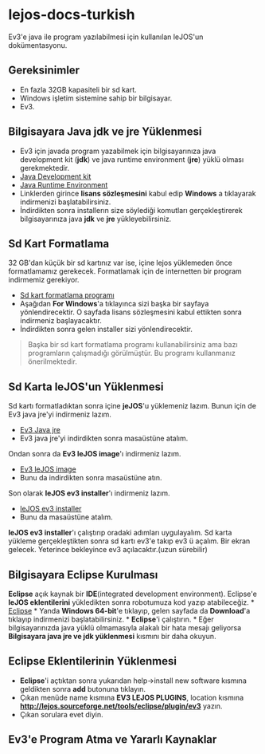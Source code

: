 # lejos-docs-turkish
Ev3'e java ile program yazılabilmesi için kullanılan leJOS'un dokümentasyonu.
## Gereksinimler 
* En fazla 32GB kapasiteli bir sd kart.
* Windows işletim sistemine sahip bir bilgisayar.
* Ev3. 
## Bilgisayara Java jdk ve jre Yüklenmesi
* Ev3 için javada program yazabilmek için bilgisayarınıza java development kit (**jdk**) ve java runtime environment (**jre**) yüklü olması gerekmektedir.
* [Java Development kit](http://www.oracle.com/technetwork/java/javase/downloads/jdk10-downloads-4416644.html)
* [Java Runtime Environment](http://www.oracle.com/technetwork/java/javase/downloads/jre8-downloads-2133155.html)
* Linklerden girince **lisans sözleşmesini** kabul edip **Windows** a tıklayarak indirmenizi başlatabilirsiniz.
* İndirdikten sonra installerın size söylediği komutları gerçekleştirerek bilgisayarınıza java **jdk** ve **jre** yükleyebilirsiniz.

## Sd Kart Formatlama
32 GB'dan küçük bir sd kartınız var ise, içine lejos yüklemeden önce formatlamamız gerekecek. Formatlamak için de internetten bir program indirmemiz gerekiyor.
* [Sd kart formatlama programı](https://www.sdcard.org/downloads/formatter_4/)
* Aşağıdan **For Windows**'a tıklayınca sizi başka bir sayfaya yönlendirecektir. O sayfada lisans sözleşmesini kabul ettikten sonra indirmeniz başlayacaktır.
* İndirdikten sonra gelen installer sizi yönlendirecektir.
> Başka bir sd kart formatlama programı kullanabilirsiniz ama bazı programların çalışmadığı görülmüştür. Bu programı kullanmanız önerilmektedir.

## Sd Karta leJOS'un Yüklenmesi
Sd kartı formatladıktan sonra içine **jeJOS**'u yüklemeniz lazım. Bunun için de Ev3 java jre'yi indirmeniz lazım.
* [Ev3 Java jre](http://www.oracle.com/technetwork/java/embedded/downloads/javase/javaseemeddedev3-1982511.html)
* Ev3 java jre'yi indirdikten sonra masaüstüne atalım.

Ondan sonra da **Ev3 leJOS image**'ı indirmeniz lazım.
* [Ev3 leJOS image](https://sourceforge.net/projects/ev3.lejos.p/files/)
* Bunu da indirdikten sonra masaüstüne atın.

Son olarak **leJOS ev3 installer**'ı indirmeniz lazım.
* [leJOS ev3 installer](https://sourceforge.net/projects/ev3.lejos.p/files/)
* Bunu da masaüstüne atalım.

**leJOS ev3 installer**'ı çalıştırıp oradaki adımları uygulayalım.
Sd karta yükleme gerçekleştikten sonra sd kartı ev3'e takıp ev3 ü açalım. Bir ekran gelecek. Yeterince bekleyince ev3 açılacaktır.(uzun sürebilir)
## Bilgisayara Eclipse Kurulması
**Eclipse** açık kaynak bir **IDE**(integrated development environment). Eclipse'e **leJOS eklentilerini** yükledikten sonra robotumuza kod yazıp atabileceğiz.
	* [Eclipse](http://www.eclipse.org/downloads/packages/release/photon/r/eclipse-ide-java-developers)
	* Yanda **Windows 64-bit**'e tıklayıp, gelen sayfada da **Download**'a tıklayıp indirmenizi başlatabilirsiniz.
	* **Eclipse**'i çalıştırın.
	* Eğer bilgisayarınızda java yüklü olmamasıyla alakalı bir hata mesajı geliyorsa **Bilgisayara java jre ve jdk yüklenmesi** kısmını bir daha okuyun.
## Eclipse Eklentilerinin Yüklenmesi
* **Eclipse**'i açtıktan sonra yukarıdan help->install new software kısmına geldikten sonra **add** butonuna tıklayın.
* Çıkan menüde name kısmına **EV3 LEJOS PLUGINS**, location kısmına **http://lejos.sourceforge.net/tools/eclipse/plugin/ev3** yazın.
* Çıkan sorulara evet diyin.
## Ev3'e Program Atma ve Yararlı Kaynaklar
